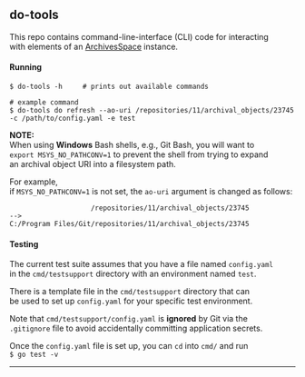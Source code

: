 ## do-tools

This repo contains command-line-interface (CLI) code for interacting    
with elements of an [ArchivesSpace](https://github.com/archivesspace/archivesspace) instance. 


#### Running
```
$ do-tools -h     # prints out available commands

# example command 
$ do-tools do refresh --ao-uri /repositories/11/archival_objects/23745 -c /path/to/config.yaml -e test 
```

**NOTE:**   
When using **Windows** Bash shells, e.g., Git Bash, you will want to   
`export MSYS_NO_PATHCONV=1` to prevent the shell from trying to expand     
an archival object URI into a filesystem path. 

For example,  
if `MSYS_NO_PATHCONV=1` is not set, the `ao-uri` argument is changed as follows:    
```
                    /repositories/11/archival_objects/23745 
--> 
C:/Program Files/Git/repositories/11/archival_objects/23745  
```


#### Testing
The current test suite assumes that you have a file named `config.yaml`   
in the `cmd/testsupport` directory with an environment named `test`.    

There is a template file in the `cmd/testsupport` directory that can    
be used to set up `config.yaml` for your specific test environment.     

Note that `cmd/testsupport/config.yaml` is **ignored** by Git via the    
`.gitignore` file to avoid accidentally committing application secrets.    

Once the `config.yaml` file is set up, you can `cd` into `cmd/` and run    
`$ go test -v`

---